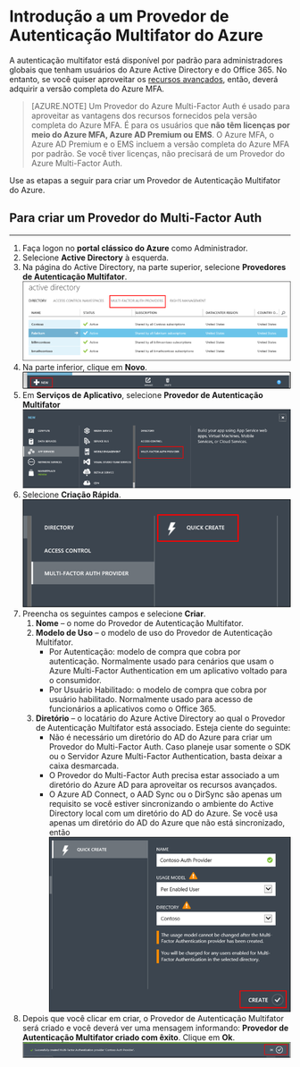 <properties 
	pageTitle="Introdução a um Provedor de Microsoft Azure Multi-Factor Authentication" 
	description="Saiba como criar um Provedor de Autenticação Multifator do Azure." 
	services="multi-factor-authentication" 
	documentationCenter="" 
	authors="billmath" 
	manager="stevenpo" 
	editor="curtand"/>

<tags 
	ms.service="multi-factor-authentication" 
	ms.workload="identity" 
	ms.tgt_pltfrm="na" 
	ms.devlang="na" 
	ms.topic="get-started-article" 
	ms.date="05/10/2016" 
	ms.author="billmath"/>



# Introdução a um Provedor de Autenticação Multifator do Azure
A autenticação multifator está disponível por padrão para administradores globais que tenham usuários do Azure Active Directory e do Office 365. No entanto, se você quiser aproveitar os [recursos avançados](multi-factor-authentication-whats-next.md), então, deverá adquirir a versão completa do Azure MFA.

> [AZURE.NOTE]  Um Provedor do Azure Multi-Factor Auth é usado para aproveitar as vantagens dos recursos fornecidos pela versão completa do Azure MFA. É para os usuários que **não têm licenças por meio do Azure MFA, Azure AD Premium ou EMS**. O Azure MFA, o Azure AD Premium e o EMS incluem a versão completa do Azure MFA por padrão. Se você tiver licenças, não precisará de um Provedor do Azure Multi-Factor Auth.
 
Use as etapas a seguir para criar um Provedor de Autenticação Multifator do Azure.

## Para criar um Provedor do Multi-Factor Auth
--------------------------------------------------------------------------------

1. Faça logon no **portal clássico do Azure** como Administrador.
2. Selecione **Active Directory** à esquerda.
3. Na página do Active Directory, na parte superior, selecione **Provedores de Autenticação Multifator**. ![Criação de um provedor MFA](./media/multi-factor-authentication-get-started-auth-provider/authprovider1.png)
4. Na parte inferior, clique em **Novo**. ![Criação de um provedor MFA](./media/multi-factor-authentication-get-started-auth-provider/authprovider2.png)
5. Em **Serviços de Aplicativo**, selecione **Provedor de Autenticação Multifator** ![Criação de um provedor MFA](./media/multi-factor-authentication-get-started-auth-provider/authprovider3.png)
6. Selecione **Criação Rápida**. ![Criação de um provedor MFA](./media/multi-factor-authentication-get-started-auth-provider/authprovider4.png)
5. Preencha os seguintes campos e selecione **Criar**.
	1. **Nome** – o nome do Provedor de Autenticação Multifator.
	2. **Modelo de Uso** – o modelo de uso do Provedor de Autenticação Multifator.
		- Por Autenticação: modelo de compra que cobra por autenticação. Normalmente usado para cenários que usam o Azure Multi-Factor Authentication em um aplicativo voltado para o consumidor.
		- Por Usuário Habilitado: o modelo de compra que cobra por usuário habilitado. Normalmente usado para acesso de funcionários a aplicativos como o Office 365.
	2. **Diretório** – o locatário do Azure Active Directory ao qual o Provedor de Autenticação Multifator está associado. Esteja ciente do seguinte:
		- Não é necessário um diretório do AD do Azure para criar um Provedor do Multi-Factor Auth. Caso planeje usar somente o SDK ou o Servidor Azure Multi-Factor Authentication, basta deixar a caixa desmarcada.
		- O Provedor do Multi-Factor Auth precisa estar associado a um diretório do Azure AD para aproveitar os recursos avançados.
		- O Azure AD Connect, o AAD Sync ou o DirSync são apenas um requisito se você estiver sincronizando o ambiente do Active Directory local com um diretório do AD do Azure. Se você usa apenas um diretório do AD do Azure que não está sincronizado, então ![Criação de um provedor MFA](./media/multi-factor-authentication-get-started-auth-provider/authprovider5.png)	
5. Depois que você clicar em criar, o Provedor de Autenticação Multifator será criado e você deverá ver uma mensagem informando: **Provedor de Autenticação Multifator criado com êxito**. Clique em **Ok**. ![Criação de um provedor MFA](./media/multi-factor-authentication-get-started-auth-provider/authprovider6.png)	

<!---HONumber=AcomDC_0511_2016-->